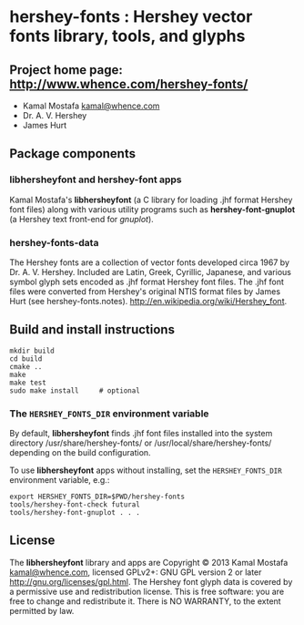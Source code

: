 hershey-fonts : Hershey vector fonts library, tools, and glyphs
===============================================================


Project home page: <http://www.whence.com/hershey-fonts/>
---------------------------------------------------------

  - Kamal Mostafa <kamal@whence.com>
  - Dr. A. V. Hershey
  - James Hurt


Package components
------------------

### libhersheyfont and hershey-font apps

Kamal Mostafa's **libhersheyfont** (a C library for loading .jhf format
Hershey font files) along with various utility programs such as
**hershey-font-gnuplot** (a Hershey text front-end for _gnuplot_).

### hershey-fonts-data

The Hershey fonts are a collection of vector fonts developed circa 1967
by Dr. A. V. Hershey.  Included are Latin, Greek, Cyrillic, Japanese, and
various symbol glyph sets encoded as .jhf format Hershey font files.
The .jhf font files were converted from Hershey's original NTIS format
files by James Hurt (see hershey-fonts.notes).
<http://en.wikipedia.org/wiki/Hershey_font>.


Build and install instructions
------------------------------

    mkdir build
    cd build
	cmake ..
	make
	make test
	sudo make install     # optional

### The `HERSHEY_FONTS_DIR` environment variable

By default, **libhersheyfont** finds .jhf font files installed into the
system directory /usr/share/hershey-fonts/ or /usr/local/share/hershey-fonts/
depending on the build configuration.

To use **libhersheyfont** apps without installing, set the `HERSHEY_FONTS_DIR`
environment variable, e.g.:

	export HERSHEY_FONTS_DIR=$PWD/hershey-fonts
	tools/hershey-font-check futural
	tools/hershey-font-gnuplot . . .


License
-------

The **libhersheyfont** library and apps are
Copyright © 2013 Kamal Mostafa <kamal@whence.com>, licensed GPLv2+:
GNU GPL version 2 or later <http://gnu.org/licenses/gpl.html>.
The Hershey font glyph data is covered by a permissive use and redistribution
license.  This is free software: you are free to change and redistribute it.
There is NO WARRANTY, to the extent permitted by law.

